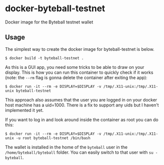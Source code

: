 # docker-byteball-testnet
Docker image for the Byteball testnet wallet 

## Usage

The simplest way to create the docker image for byteball-testnet is below.

```console
$ docker build -t byteball-testnet .
```

As this is a GUI app, you need some tricks to be able to draw on your display. This is how you can run this container to quickly check if it works (note: the `--rm` flag is gonna delete the container after exiting the app):

```console
$ docker run -it --rm -e DISPLAY=$DISPLAY -v /tmp/.X11-unix:/tmp/.X11-unix byteball-testnet
```

This approach also assumes that the user you are logged in on your docker host machine has a uid=1000. There is a fix to support any uids but I haven't implemented it yet.

If you want to log in and look around inside the container as root you can do this:

```console
$ docker run -it --rm -e DISPLAY=$DISPLAY -v /tmp/.X11-unix:/tmp/.X11-unix -u root byteball-testnet /bin/bash
```

The wallet is installed in the home of the `byteball` user in the `/home/byteball/byteball` folder. You can easily switch to that user with `su - byteball`.
